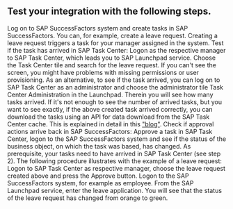## Test your integration with the following steps.

Log on to SAP SuccessFactors system and create tasks in SAP SuccessFactors. You can, for example, create a leave request. 
Creating a leave request triggers a task for your manager assigned in the system.
Test if the task has arrived in SAP Task Center:
Logon as the respective manager to SAP Task Center, which leads you to SAP Launchpad service. Choose the Task Center tile and search for the leave request. 
If you can't see the screen, you might have problems with missing permissions or user provisioning.
As an alternative, to see if the task arrived, you can log on to SAP Task Center as an administrator and choose the administrator tile Task Center Administration in the Launchpad. Therein you will see how many tasks arrived. 
If it's not enough to see the number of arrived tasks, but you want to see exactly, if the above created task arrived correctly, you can download the tasks using an API for data download from the SAP Task Center cache. This is explained in detail in this ["blog"](https://blogs.sap.com/2021/06/08/access-the-sap-task-center-api-using-postman/). 
 Check if approval actions arrive back in SAP SuccessFactors: Approve a task in SAP Task Center, logon to the SAP SuccessFactors system and see if the status of the business object, on which the task was based, has changed. As prerequisite, your tasks need to have arrived in SAP Task Center (see step 2). The following procedure illustrates with the example of a leave request:
Logon to SAP Task Center as respective manager, choose the leave request created above and press the Approve button. 
Logon to the SAP SuccessFactors system, for example as employee. From the SAP Launchpad service, enter the leave application. You will see that the status of the leave request has changed from orange to green.